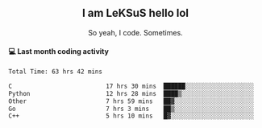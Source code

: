 <h2 align="center">I am LeKSuS hello lol</h2>
<p align="center">So yeah, I code. Sometimes.</p>

#### :computer: Last month coding activity
<!--START_SECTION:waka-->

```txt
Total Time: 63 hrs 42 mins

C                          17 hrs 30 mins  ██████░░░░░░░░░░░░░░░░░░░   24.42 %
Python                     12 hrs 28 mins  ████▒░░░░░░░░░░░░░░░░░░░░   17.40 %
Other                      7 hrs 59 mins   ██▓░░░░░░░░░░░░░░░░░░░░░░   11.14 %
Go                         7 hrs 3 mins    ██▒░░░░░░░░░░░░░░░░░░░░░░   09.84 %
C++                        5 hrs 10 mins   █▓░░░░░░░░░░░░░░░░░░░░░░░   07.22 %
```

<!--END_SECTION:waka-->
